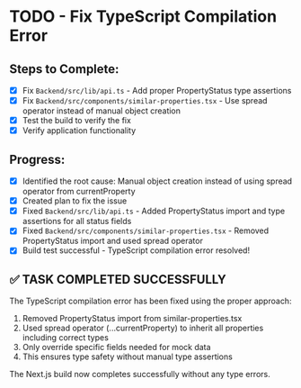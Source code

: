 # TODO - Fix TypeScript Compilation Error

## Steps to Complete:

- [x] Fix `Backend/src/lib/api.ts` - Add proper PropertyStatus type assertions
- [x] Fix `Backend/src/components/similar-properties.tsx` - Use spread operator instead of manual object creation
- [x] Test the build to verify the fix
- [x] Verify application functionality

## Progress:
- [x] Identified the root cause: Manual object creation instead of using spread operator from currentProperty
- [x] Created plan to fix the issue
- [x] Fixed `Backend/src/lib/api.ts` - Added PropertyStatus import and type assertions for all status fields
- [x] Fixed `Backend/src/components/similar-properties.tsx` - Removed PropertyStatus import and used spread operator
- [x] Build test successful - TypeScript compilation error resolved!

## ✅ TASK COMPLETED SUCCESSFULLY

The TypeScript compilation error has been fixed using the proper approach:
1. Removed PropertyStatus import from similar-properties.tsx
2. Used spread operator (...currentProperty) to inherit all properties including correct types
3. Only override specific fields needed for mock data
4. This ensures type safety without manual type assertions

The Next.js build now completes successfully without any type errors.
